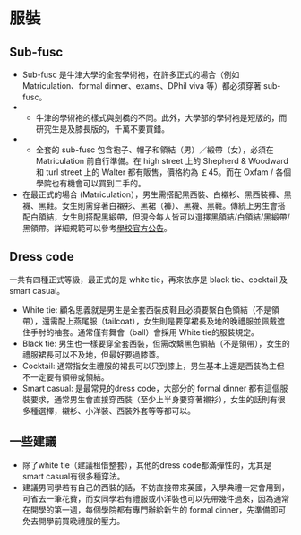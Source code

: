 # 服裝

## Sub-fusc
+ Sub-fusc 是牛津大學的全套學術袍，在許多正式的場合（例如 Matriculation、formal dinner、exams、DPhil viva 等）都必須穿著 sub-fusc。
+ + 牛津的學術袍的樣式與劍橋的不同。此外，大學部的學術袍是短版的，而研究生是及膝長版的，千萬不要買錯。
+ + 全套的 sub-fusc 包含袍子、帽子和領結（男）／緞帶（女），必須在 Matriculation 前自行準備。在 high street 上的 Shepherd & Woodward 和 turl street 上的 Walter 都有販售，價格約為 ￡45。而在 Oxfam / 各個學院也有機會可以買到二手的。
+ 在最正式的場合 (Matriculation），男生需搭配黑西裝、白襯衫、黑西裝褲、黑襪、黑鞋。女生則需穿著白襯衫、黑裙（褲）、黑襪、黑鞋。傳統上男生會搭配白領結，女生則搭配黑緞帶，但現今每人皆可以選擇黑領結/白領結/黑緞帶/黑領帶。詳細規範可以參考[學校官方公告](https://www.ox.ac.uk/students/academic/dress?wssl=1)。

## Dress code
一共有四種正式等級，最正式的是 white tie，再來依序是 black tie、cocktail 及 smart casual。
+ White tie: 顧名思義就是男生是全套西裝皮鞋且必須要繫白色領結（不是領帶），還需配上燕尾服（tailcoat），女生則是要穿裙長及地的晚禮服並佩戴遮住手肘的袖套。通常僅有舞會（ball）會採用 White tie的服裝規定。
+ Black tie: 男生也一樣要穿全套西裝，但需改繫黑色領結（不是領帶），女生的禮服裙長可以不及地，但最好要過膝蓋。
+ Cocktail: 通常指女生禮服的裙長可以只到膝上，男生基本上還是西裝為主但不一定要有領帶或領結。
+ Smart casual: 是最常見的dress code，大部分的 formal dinner 都有這個服裝要求，通常男生會直接穿西裝（至少上半身要穿著襯衫），女生的話則有很多種選擇，襯衫、小洋裝、西裝外套等等都可以。

## 一些建議
+ 除了white tie（建議租借整套），其他的dress code都滿彈性的，尤其是smart casual有很多種穿法。
+ 建議男同學若有自己的西裝的話，不妨直接帶來英國，入學典禮一定會用到，可省去一筆花費，而女同學若有禮服或小洋裝也可以先帶幾件過來，因為通常在開學的第一週，每個學院都有專門辦給新生的 formal dinner，先準備即可免去開學前買晚禮服的壓力。
